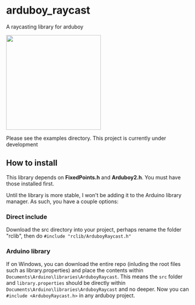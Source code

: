 # arduboy_raycast
A raycasting library for arduboy

<img src="https://qcs.shsbs.xyz/api/file/raw/jmsdk" width="256">

Please see the examples directory. This project is currently under development

## How to install

This library depends on **FixedPoints.h** and **Arduboy2.h**. You must have those installed first.

Until the library is more stable, I won't be adding it to the Arduino library manager. As such, you have
a couple options:

### Direct include 
Download the src directory into your project, perhaps rename the folder "rclib", then do `#include "rclib/ArduboyRaycast.h"`

### Arduino library
If on Windows, you can download the entire repo (inluding the root files such as library.properties) and place the contents
within `Documents\Arduino\libraries\ArduboyRaycast`. This means the `src` folder and `library.properties` should be 
directly within `Documents\Arduino\libraries\ArduboyRaycast` and no deeper. Now you can `#include <ArduboyRaycast.h>` 
in any arduboy project.

